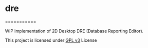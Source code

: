 # dre
===========

WIP Implementation of 2D Desktop DRE (Database Reporting Editor).
 
This project is licensed under [GPL v3](https://www.gnu.org/licenses/gpl-3.0.en.html) License